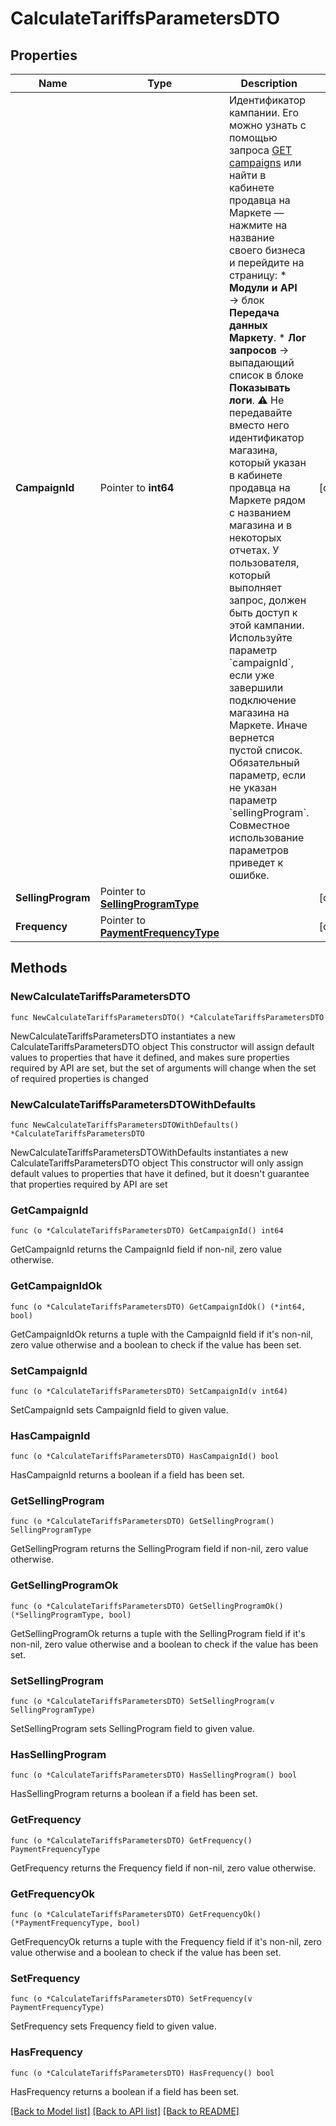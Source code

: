 # CalculateTariffsParametersDTO

## Properties

Name | Type | Description | Notes
------------ | ------------- | ------------- | -------------
**CampaignId** | Pointer to **int64** | Идентификатор кампании.  Его можно узнать с помощью запроса [GET campaigns](../../reference/campaigns/getCampaigns.md) или найти в кабинете продавца на Маркете — нажмите на название своего бизнеса и перейдите на страницу:    * **Модули и API** → блок **Передача данных Маркету**.   * **Лог запросов** → выпадающий список в блоке **Показывать логи**.  ⚠️ Не передавайте вместо него идентификатор магазина, который указан в кабинете продавца на Маркете рядом с названием магазина и в некоторых отчетах.  У пользователя, который выполняет запрос, должен быть доступ к этой кампании.  Используйте параметр &#x60;campaignId&#x60;, если уже завершили подключение магазина на Маркете. Иначе вернется пустой список.  Обязательный параметр, если не указан параметр &#x60;sellingProgram&#x60;. Совместное использование параметров приведет к ошибке.  | [optional] 
**SellingProgram** | Pointer to [**SellingProgramType**](SellingProgramType.md) |  | [optional] 
**Frequency** | Pointer to [**PaymentFrequencyType**](PaymentFrequencyType.md) |  | [optional] 

## Methods

### NewCalculateTariffsParametersDTO

`func NewCalculateTariffsParametersDTO() *CalculateTariffsParametersDTO`

NewCalculateTariffsParametersDTO instantiates a new CalculateTariffsParametersDTO object
This constructor will assign default values to properties that have it defined,
and makes sure properties required by API are set, but the set of arguments
will change when the set of required properties is changed

### NewCalculateTariffsParametersDTOWithDefaults

`func NewCalculateTariffsParametersDTOWithDefaults() *CalculateTariffsParametersDTO`

NewCalculateTariffsParametersDTOWithDefaults instantiates a new CalculateTariffsParametersDTO object
This constructor will only assign default values to properties that have it defined,
but it doesn't guarantee that properties required by API are set

### GetCampaignId

`func (o *CalculateTariffsParametersDTO) GetCampaignId() int64`

GetCampaignId returns the CampaignId field if non-nil, zero value otherwise.

### GetCampaignIdOk

`func (o *CalculateTariffsParametersDTO) GetCampaignIdOk() (*int64, bool)`

GetCampaignIdOk returns a tuple with the CampaignId field if it's non-nil, zero value otherwise
and a boolean to check if the value has been set.

### SetCampaignId

`func (o *CalculateTariffsParametersDTO) SetCampaignId(v int64)`

SetCampaignId sets CampaignId field to given value.

### HasCampaignId

`func (o *CalculateTariffsParametersDTO) HasCampaignId() bool`

HasCampaignId returns a boolean if a field has been set.

### GetSellingProgram

`func (o *CalculateTariffsParametersDTO) GetSellingProgram() SellingProgramType`

GetSellingProgram returns the SellingProgram field if non-nil, zero value otherwise.

### GetSellingProgramOk

`func (o *CalculateTariffsParametersDTO) GetSellingProgramOk() (*SellingProgramType, bool)`

GetSellingProgramOk returns a tuple with the SellingProgram field if it's non-nil, zero value otherwise
and a boolean to check if the value has been set.

### SetSellingProgram

`func (o *CalculateTariffsParametersDTO) SetSellingProgram(v SellingProgramType)`

SetSellingProgram sets SellingProgram field to given value.

### HasSellingProgram

`func (o *CalculateTariffsParametersDTO) HasSellingProgram() bool`

HasSellingProgram returns a boolean if a field has been set.

### GetFrequency

`func (o *CalculateTariffsParametersDTO) GetFrequency() PaymentFrequencyType`

GetFrequency returns the Frequency field if non-nil, zero value otherwise.

### GetFrequencyOk

`func (o *CalculateTariffsParametersDTO) GetFrequencyOk() (*PaymentFrequencyType, bool)`

GetFrequencyOk returns a tuple with the Frequency field if it's non-nil, zero value otherwise
and a boolean to check if the value has been set.

### SetFrequency

`func (o *CalculateTariffsParametersDTO) SetFrequency(v PaymentFrequencyType)`

SetFrequency sets Frequency field to given value.

### HasFrequency

`func (o *CalculateTariffsParametersDTO) HasFrequency() bool`

HasFrequency returns a boolean if a field has been set.


[[Back to Model list]](../README.md#documentation-for-models) [[Back to API list]](../README.md#documentation-for-api-endpoints) [[Back to README]](../README.md)


